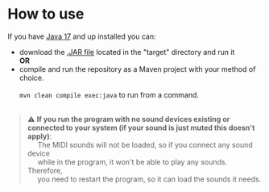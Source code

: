 # How to use
If you have [Java 17](https://www.oracle.com/java/technologies/javase/jdk17-archive-downloads.html) and up installed you can:
- download the [.JAR file](https://github.com/DynamiteBob17/Sorting-Algorithms-Visualiser/raw/main/target/SortingAlgorithmsVisualiser.jar) located in the "target" directory and run it  
**OR**
- compile and run the repository as a Maven project with your method of choice.</br></br>
`mvn clean compile exec:java` to run from a command.</br></br>

> :warning: **If you run the program with no sound devices existing or connected to your system (if your sound is just muted this doesn't apply)**:  </br>
&nbsp;&nbsp;&nbsp;&nbsp;&nbsp;The MIDI sounds will not be loaded, so if you connect any sound device  
&nbsp;&nbsp;&nbsp;&nbsp;&nbsp;while in the program, it won't be able to play any sounds. Therefore,  
&nbsp;&nbsp;&nbsp;&nbsp;&nbsp;you need to restart the program, so it can load the sounds it needs.
